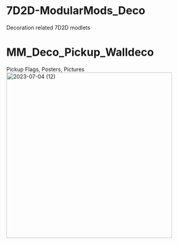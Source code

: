 # 7D2D-ModularMods_Deco
Decoration related 7D2D modlets

# MM_Deco_Pickup_Walldeco
Pickup Flags, Posters, Pictures
<img width="433" alt="2023-07-04 (12)" src="https://github.com/Pottervogel/7D2D-ModularMods_Deco/assets/18422469/0dcff1c2-cb2b-4abb-a5a3-428b9cb1e35c">
